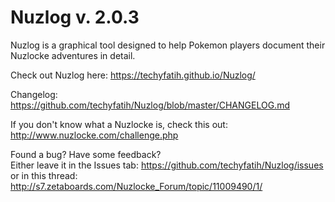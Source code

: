 # Nuzlog v. 2.0.3

Nuzlog is a graphical tool designed to help Pokemon players document their Nuzlocke adventures in detail.

Check out Nuzlog here: https://techyfatih.github.io/Nuzlog/

Changelog: https://github.com/techyfatih/Nuzlog/blob/master/CHANGELOG.md

If you don't know what a Nuzlocke is, check this out: http://www.nuzlocke.com/challenge.php

Found a bug? Have some feedback?<br>
Either leave it in the Issues tab: https://github.com/techyfatih/Nuzlog/issues<br>
or in this thread: http://s7.zetaboards.com/Nuzlocke_Forum/topic/11009490/1/